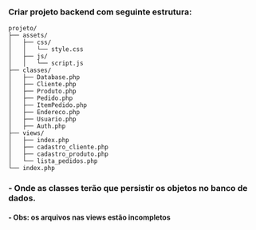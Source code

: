 ### Criar projeto backend com seguinte estrutura:

```plaintext
projeto/
├── assets/
│   ├── css/
│   │   └── style.css
│   ├── js/
│   │   └── script.js
├── classes/
│   ├── Database.php
│   ├── Cliente.php
│   ├── Produto.php
│   ├── Pedido.php
│   ├── ItemPedido.php
│   ├── Endereco.php
│   ├── Usuario.php
│   ├── Auth.php
├── views/
│   ├── index.php
│   ├── cadastro_cliente.php
│   ├── cadastro_produto.php
│   └── lista_pedidos.php
└── index.php

```

### - Onde as classes terão que persistir os objetos no banco de dados.

#### - Obs: os arquivos nas views estão incompletos
